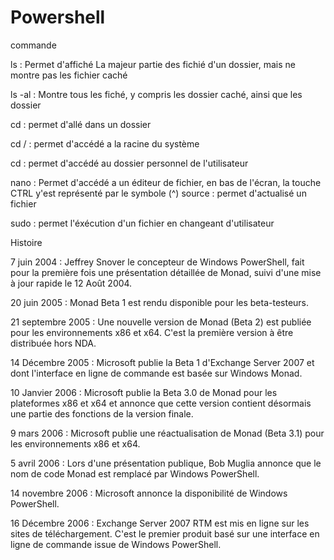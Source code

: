 # Powershell

commande


ls : Permet d'affiché La majeur partie des fichié d'un dossier, mais ne montre pas les fichier caché

ls -al : Montre tous les fiché, y compris les dossier caché, ainsi que les dossier

cd <dossier> : permet d'allé dans un dossier
  
cd / : permet d'accédé a la racine du système

cd : permet d'accédé au dossier personnel de l'utilisateur

nano : Permet d'accédé a un éditeur de fichier, en bas de l'écran, la touche CTRL y'est représenté par le symbole (^)
source <fichier> : permet d'actualisé un fichier
  
sudo <action> : permet l'éxécution d'un fichier en changeant d'utilisateur
  
  
  
  Histoire
  
  
  7 juin 2004 : Jeffrey Snover le concepteur de Windows PowerShell, fait pour la première fois une présentation détaillée de Monad, suivi d'une mise à jour rapide le 12 Août 2004.
  
20 juin 2005 : Monad Beta 1 est rendu disponible pour les beta-testeurs.

21 septembre 2005 : Une nouvelle version de Monad (Beta 2) est publiée pour les environnements x86 et x64. C'est la première version à être distribuée hors NDA.

14 Décembre 2005 : Microsoft publie la Beta 1 d'Exchange Server 2007 et dont l'interface en ligne de commande est basée sur Windows Monad.

10 Janvier 2006 : Microsoft publie la Beta 3.0 de Monad pour les plateformes x86 et x64 et annonce que cette version contient désormais une partie des fonctions de la version finale.

9 mars 2006 : Microsoft publie une réactualisation de Monad (Beta 3.1) pour les environnements x86 et x64.

5 avril 2006 : Lors d'une présentation publique, Bob Muglia annonce que le nom de code Monad est remplacé par Windows PowerShell.

14 novembre 2006 : Microsoft annonce la disponibilité de Windows PowerShell.

16 Décembre 2006 : Exchange Server 2007 RTM est mis en ligne sur les sites de téléchargement. C'est le premier produit basé sur une interface en ligne de commande issue de Windows PowerShell.

